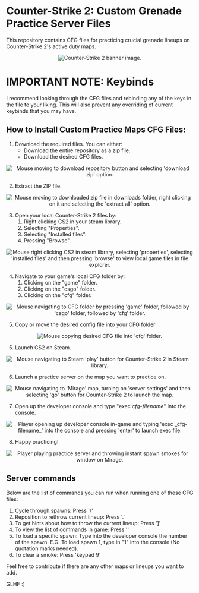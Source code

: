 # Counter-Strike 2: Custom Grenade Practice Server Files
This repository contains CFG files for practicing crucial grenade lineups on Counter-Strike 2's active duty maps.

<div align="center">
  <img src=./imgs/cs2-banner.jpg alt="Counter-Strike 2 banner image."/>
</div>

# IMPORTANT NOTE: Keybinds
I recommend looking through the CFG files and rebinding any of the keys in the file to your liking. This will also prevent any overriding of current keybinds that you may have. 

## How to Install Custom Practice Maps CFG Files:
1. Download the required files. You can either:
   - Download the entire repository as a zip file.
   - Download the desired CFG files.

  <div align="center">
    <img src="./imgs/tenor (2).gif" alt="Mouse moving to download repository button and selecting 'download zip' option.">
  </div>

2. Extract the ZIP file.

  <div align="center">
    <img src="./imgs/tenor.gif" alt="Mouse moving to downloaded zip file in downloads folder, right clicking on it and selecting the 'extract all' option.">
  </div>

3. Open your local Counter-Strike 2 files by:
    1. Right clicking CS2 in your steam library.
    2. Selecting "Properties".
    3. Selecting "Installed files".
    4. Pressing "Browse".

  <div align="center">
    <img src="./imgs/tenor (4).gif" alt="Mouse right clicking CS2 in steam library, selecting 'properties', selecting 'installed files' and then pressing 'browse' to view local game files in file explorer.">
  </div>

4. Navigate to your game's local CFG folder by:
    1. Clicking on the "game" folder.
    2. Clicking on the "csgo" folder. 
    3. Clicking on the "cfg" folder. 

  <div align="center">
    <img src="./imgs/nav.gif" alt="Mouse navigating to CFG folder by pressing 'game' folder, followed by 'csgo' folder, followed by 'cfg' folder.">
  </div>

5. Copy or move the desired config file into your CFG folder

  <div align="center">
    <img src="./imgs/tenor (1).gif" alt="Mouse copying desired CFG file into  'cfg' folder.">
  </div>

5. Launch CS2 on Steam.

  <div align="center">
    <img src="./imgs/tenor (3).gif" alt="Mouse navigating to Steam 'play' button for Counter-Strike 2 in Steam library.">
  </div>

6. Launch a practice server on the map you want to practice on. 

  <div align="center">
    <img src="./imgs/tenor (6).gif" alt="Mouse navigating to 'Mirage' map, turning on 'server settings' and then selecting 'go' button for Counter-Strike 2 to launch the map.">
  </div>

7. Open up the developer console and type "exec _cfg-filename_" into the console.
  <div align="center">
    <img src="./imgs/tenor (7).gif" alt="Player opening up developer console in-game and typing 'exec _cfg-filename_' into the console and pressing 'enter' to launch exec file.">
  </div>

8. Happy practicing!
  <div align="center">
    <img src="./imgs/tenor (5).gif" alt="Player playing practice server and throwing instant spawn smokes for window on Mirage.">
  </div>

## Server commands
Below are the list of commands you can run when running one of these CFG files: 
1. Cycle through spawns: Press '/'
2. Reposition to rethrow current lineup: Press '.'
3. To get hints about how to throw the current lineup: Press ']'
4. To view the list of commands in game: Press '\'
5. To load a specific spawn: Type into the developer console the number of the spawn. E.G. To load spawn 1, type in "1" into the console (No quotation marks needed).
6. To clear a smoke: Press 'keypad 9'


Feel free to contribute if there are any other maps or lineups you want to add. 

GLHF :) 
